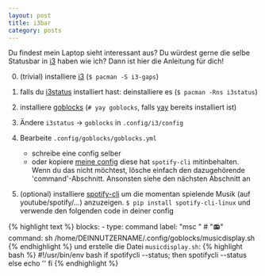 ```yaml
---
layout: post
title: i3bar
category: posts
---
```


<blockquote class="imgur-embed-pub" lang="en" data-id="a/swgn01F"><a href="//imgur.com/a/swgn01F"></a></blockquote><script async src="//s.imgur.com/min/embed.js" charset="utf-8"></script>

Du findest mein Laptop sieht interessant aus?
Du würdest gerne die selbe Statusbar in [i3](i3wm.org)
haben wie ich?
Dann ist hier die Anleitung für dich!

0. (trivial) installiere [i3](i3wm.org) <!--und [i3bar](https://i3wm.org/docs/i3bar-protocol.html)-->
	(`$ pacman -S i3-gaps`)

1. falls du [i3status](https://github.com/i3/i3status) installiert hast: deinstalliere es
	(`$ pacman -Rns i3status`)

2. installiere [goblocks](https://github.com/davidscholberg/goblocks)
	(`# yay goblocks`, falls [yay](https://github.com/Jguer/yay) bereits installiert ist)

3. Ändere `i3status` -> `goblocks` in `.config/i3/config`

4. Bearbeite `.config/goblocks/goblocks.yml`
	- schreibe eine config selber
	- oder kopiere [meine config](https://pastebin.com/VWpMasZx)
		diese hat `spotify-cli` mitinbehalten. Wenn du das nicht möchtest,
		lösche einfach den dazugehörende 'command'-Abschnitt. Ansonsten
		siehe den nächsten Abschnitt an

5. (optional) installiere [spotify-cli](https://github.com/pwittchen/spotify-cli-linux)
	um die momentan spielende Musik (auf youtube/spotify/...) anzuzeigen.
	`$ pip install spotify-cli-linux`
	und verwende den folgenden code in deiner config

{% highlight text %}
blocks:
    - type: command
      label: "msc " # "📻"
      command: sh /home/DEINNUTZERNAME/.config/goblocks/musicdisplay.sh
{% endhighlight %}
und erstelle die Datei `musicdisplay.sh`:
{% highlight bash %}
#!/usr/bin/env bash
if spotifycli --status; then
	spotifycli --status
else
	echo ''
fi
{% endhighlight %}

